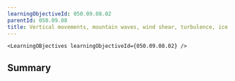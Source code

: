 ```yaml
---
learningObjectiveId: 050.09.08.02
parentId: 050.09.08
title: Vertical movements, mountain waves, wind shear, turbulence, ice accretion
---
```


```tsx eval
<LearningOBjectives learningObjectiveId={050.09.08.02} />
```

## Summary
